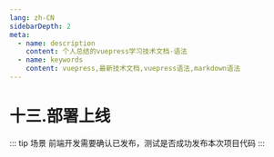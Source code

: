 ```yaml
---
lang: zh-CN
sidebarDepth: 2
meta:
  - name: description
    content: 个人总结的vuepress学习技术文档-语法
  - name: keywords
    content: vuepress,最新技术文档,vuepress语法,markdown语法
---
```


# 十三.部署上线

::: tip 场景
前端开发需要确认已发布，测试是否成功发布本次项目代码
:::
